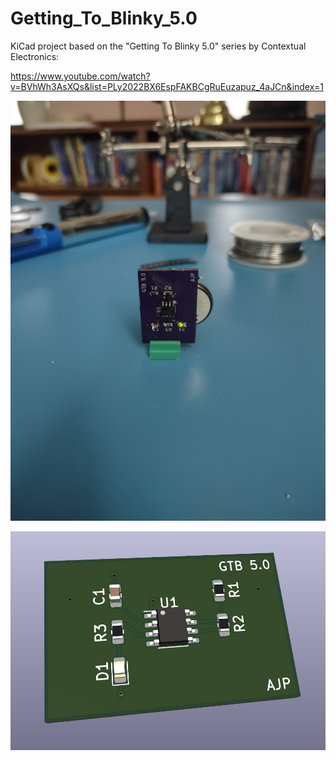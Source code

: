 # Getting_To_Blinky_5.0

KiCad project based on the "Getting To Blinky 5.0" series by Contextual Electronics:

https://www.youtube.com/watch?v=BVhWh3AsXQs&list=PLy2022BX6EspFAKBCgRuEuzapuz_4aJCn&index=1

![blinky](https://github.com/BaconEggsRL/Getting_To_Blinky_5.0/blob/main/GettingToBlink5.0/GTB5_Pics/Build_Pics/Blinky1.jpg?raw=true)

![hi](https://github.com/BaconEggsRL/Getting_To_Blinky_5.0/blob/main/GettingToBlink5.0/GTB5_Pics/Design_Pics/front1.PNG?raw=true)
